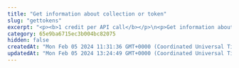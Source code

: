 ```yaml
---
title: "Get information about collection or token"
slug: "gettokens"
excerpt: "<p><b>1 credit per API call</b></p>\n<p>Get information about your favorite token! Our API lets you search for all tokens on:</p>\n<ul>\n<li>Celo - celo / celo-testnet</li>\n<li>Ethereum - ethereum / ethereum-sepolia</li>\n<li>BNB (Binance) Smart Chain - bsc / bsc-testnet</li>\n<li>Polygon - polygon / polygon-mumbai</li>\n<li>Horizen EON - eon-mainnet</li>\n<li>Chiliz - chiliz-mainnet</li>\n<li>Tezos - tezos-mainnet</li>\n</ul>\n<p>To get started:</p>\n<ul>\n<li>Provide a chain and address of any fungible token, NFT or multitoken collection. If available, our API will return information about them such as their name, symbol, supply, and more.</li>\n<li>You can also get extra infomation (such as metadata) of a specific NFT or multitoken by passing <code>tokenId</code> as a query parameter.</li>\n</ul>"
category: 65e9ba6715ec3b004bc82075
hidden: false
createdAt: "Mon Feb 05 2024 11:31:36 GMT+0000 (Coordinated Universal Time)"
updatedAt: "Mon Feb 05 2024 13:24:49 GMT+0000 (Coordinated Universal Time)"
---
```

